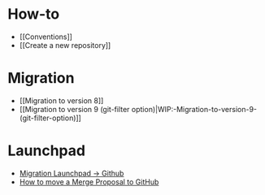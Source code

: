 # How-to
* [[Conventions]]
* [[Create a new repository]]

# Migration
* [[Migration to version 8]]
* [[Migration to version 9 (git-filter option)|WIP:-Migration-to-version-9-(git-filter-option)]]

# Launchpad
* [Migration Launchpad → Github](https://github.com/OCA/maintainers-tools/wiki/Migration-Launchpad-%E2%86%92-GitHub)
* [How to move a Merge Proposal to GitHub](https://github.com/OCA/maintainers-tools/wiki/How-to-move-a-Merge-Proposal-to-GitHub)